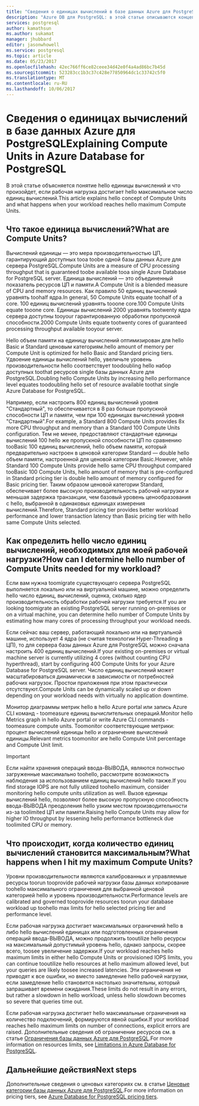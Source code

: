 ```yaml
---
title: "Сведения о единицах вычислений в базе данных Azure для PostgreSQL | Документы Майкрософт"
description: "Azure DB для PostgreSQL: в этой статье описываются концепции hello единицы вычислений и что произойдет, если рабочая нагрузка достигает hello максимальное число единиц вычислений."
services: postgresql
author: kamathsun
ms.author: sukamat
manager: jhubbard
editor: jasonwhowell
ms.service: postgresql
ms.topic: article
ms.date: 05/23/2017
ms.openlocfilehash: 42ec766ff6ce82ceee34d42e0f4a4ad86bc7b45d
ms.sourcegitcommit: 523283cc1b3c37c428e77850964dc1c33742c5f0
ms.translationtype: MT
ms.contentlocale: ru-RU
ms.lasthandoff: 10/06/2017
---
```

# <a name="explaining-compute-units-in-azure-database-for-postgresql"></a><span data-ttu-id="14404-103">Сведения о единицах вычислений в базе данных Azure для PostgreSQL</span><span class="sxs-lookup"><span data-stu-id="14404-103">Explaining Compute Units in Azure Database for PostgreSQL</span></span>
<span data-ttu-id="14404-104">В этой статье объясняется понятие hello единицы вычислений и что произойдет, если рабочая нагрузка достигает hello максимальное число единиц вычислений.</span><span class="sxs-lookup"><span data-stu-id="14404-104">This article explains hello concept of Compute Units and what happens when your workload reaches hello maximum Compute Units.</span></span>

## <a name="what-are-compute-units"></a><span data-ttu-id="14404-105">Что такое единица вычислений?</span><span class="sxs-lookup"><span data-stu-id="14404-105">What are Compute Units?</span></span>
<span data-ttu-id="14404-106">Вычислений единицы — это мера производительностью ЦП, гарантирующий доступных tooa toobe одной базы данных Azure для сервера PostgreSQL.</span><span class="sxs-lookup"><span data-stu-id="14404-106">Compute Units are a measure of CPU processing throughput that is guaranteed toobe available tooa single Azure Database for PostgreSQL server.</span></span> <span data-ttu-id="14404-107">Единица вычислений — это объединенный показатель ресурсов ЦП и памяти.</span><span class="sxs-lookup"><span data-stu-id="14404-107">A Compute Unit is a blended measure of CPU and memory resources.</span></span> <span data-ttu-id="14404-108">Как правило 50 единиц вычислений уравнять toohalf ядра.</span><span class="sxs-lookup"><span data-stu-id="14404-108">In general, 50 Compute Units equate toohalf of a core.</span></span> <span data-ttu-id="14404-109">100 единиц вычислений уравнять tooone core.</span><span class="sxs-lookup"><span data-stu-id="14404-109">100 Compute Units equate tooone core.</span></span> <span data-ttu-id="14404-110">Единицы вычислений 2000 уравнять tootwenty ядра сервера доступны tooyour гарантированную обработки пропускной способности.</span><span class="sxs-lookup"><span data-stu-id="14404-110">2000 Compute Units equate tootwenty cores of guaranteed processing throughput available tooyour server.</span></span>

<span data-ttu-id="14404-111">Hello объем памяти на единицу вычислений оптимизирован для hello Basic и Standard ценовым категориям.</span><span class="sxs-lookup"><span data-stu-id="14404-111">hello amount of memory per Compute Unit is optimized for hello Basic and Standard pricing tiers.</span></span> <span data-ttu-id="14404-112">Удвоение единицы вычислений hello, увеличьте уровень производительности hello соответствует toodoubling hello набор доступных toothat ресурсов single базы данных Azure для PostgreSQL.</span><span class="sxs-lookup"><span data-stu-id="14404-112">Doubling hello Compute Units by increasing hello performance level equates toodoubling hello set of resource available toothat single Azure Database for PostgreSQL.</span></span>

<span data-ttu-id="14404-113">Например, если настроить 800 единиц вычислений уровня "Стандартный", то обеспечивается в 8 раз больше пропускной способности ЦП и памяти, чем при 100 единицах вычислений уровня "Стандартный".</span><span class="sxs-lookup"><span data-stu-id="14404-113">For example, a Standard 800 Compute Units provides 8x more CPU throughput and memory than a Standard 100 Compute Units configuration.</span></span> <span data-ttu-id="14404-114">Тем не менее, предоставляют стандартные единицы вычислений 100 hello же пропускной способности ЦП по сравнению tooBasic 100 единиц вычислений, hello объем памяти, который предварительно настроен в ценовой категории Standard — double hello объем памяти, настроенной для ценовой категории Basic.</span><span class="sxs-lookup"><span data-stu-id="14404-114">However, while Standard 100 Compute Units provide hello same CPU throughput compared tooBasic 100 Compute Units, hello amount of memory that is pre-configured in Standard pricing tier is double hello amount of memory configured for Basic pricing tier.</span></span> <span data-ttu-id="14404-115">Таким образом ценовой категории Standard, обеспечивает более высокую производительность рабочей нагрузки и меньшая задержка транзакции, чем базовый уровень ценообразования с hello, выбранной в одинаковых единицах измерения вычислений.</span><span class="sxs-lookup"><span data-stu-id="14404-115">Therefore, Standard pricing tier provides better workload performance and lower transaction latency than Basic pricing tier with hello same Compute Units selected.</span></span>

## <a name="how-can-i-determine-hello-number-of-compute-units-needed-for-my-workload"></a><span data-ttu-id="14404-116">Как определить hello число единиц вычислений, необходимых для моей рабочей нагрузки?</span><span class="sxs-lookup"><span data-stu-id="14404-116">How can I determine hello number of Compute Units needed for my workload?</span></span>
<span data-ttu-id="14404-117">Если вам нужна toomigrate существующего сервера PostgreSQL выполняется локально или на виртуальной машине, можно определить hello число единиц, вычислений, оценка, сколько ядер производительность обработки рабочей нагрузки требуется.</span><span class="sxs-lookup"><span data-stu-id="14404-117">If you are looking toomigrate an existing PostgreSQL server running on-premises or on a virtual machine, you can determine hello number of Compute Units by estimating how many cores of processing throughput your workload needs.</span></span> 

<span data-ttu-id="14404-118">Если сейчас ваш сервер, работающий локально или на виртуальной машине, использует 4 ядра (не считая технологии Hyper-Threading в ЦП), то для сервера базы данных Azure для PostgreSQL можно сначала настроить 400 единиц вычислений.</span><span class="sxs-lookup"><span data-stu-id="14404-118">If your existing on-premises or virtual machine server is currently utilizing 4 cores (without counting CPU hyperthread), start by configuring 400 Compute Units for your Azure Database for PostgreSQL server.</span></span> <span data-ttu-id="14404-119">Число единиц вычислений может масштабироваться динамически в зависимости от потребностей рабочих нагрузок. Простои приложения при этом практически отсутствуют.</span><span class="sxs-lookup"><span data-stu-id="14404-119">Compute Units can be dynamically scaled up or down depending on your workload needs with virtually no application downtime.</span></span> 

<span data-ttu-id="14404-120">Монитор диаграммы метрик hello в hello Azure portal или запись Azure CLI команд - toomeasure единиц вычислительных операций.</span><span class="sxs-lookup"><span data-stu-id="14404-120">Monitor hello Metrics graph in hello Azure portal or write Azure CLI commands -toomeasure compute units.</span></span> <span data-ttu-id="14404-121">Toomonitor соответствующие метрики: процент вычислений единицы hello и ограничение вычислений единицы.</span><span class="sxs-lookup"><span data-stu-id="14404-121">Relevant metrics toomonitor are hello Compute Unit percentage and Compute Unit limit.</span></span>

>[!IMPORTANT]
> <span data-ttu-id="14404-122">Если найти хранения операций ввода-ВЫВОДА, являются полностью загруженные максимально toohello, рассмотрите возможность наблюдения за использованием единиц вычислений hello также.</span><span class="sxs-lookup"><span data-stu-id="14404-122">If you find storage IOPS are not fully utilized toohello maximum, consider monitoring hello compute units utilization as well.</span></span> <span data-ttu-id="14404-123">Вызов единицы вычислений hello, позволяют более высокую пропускную способность ввода-ВЫВОДА преодоления hello узким местом производительности из-за toolimited ЦП или памяти.</span><span class="sxs-lookup"><span data-stu-id="14404-123">Raising hello Compute Units may allow for higher IO throughput by lessening hello performance bottleneck due toolimited CPU or memory.</span></span>

## <a name="what-happens-when-i-hit-my-maximum-compute-units"></a><span data-ttu-id="14404-124">Что происходит, когда количество единиц вычислений становится максимальным?</span><span class="sxs-lookup"><span data-stu-id="14404-124">What happens when I hit my maximum Compute Units?</span></span>
<span data-ttu-id="14404-125">Уровни производительности являются калиброванных и управляемые ресурсы toorun tooprovide рабочей нагрузки базы данных копирование toohello максимального ограничения для выбранной ценовой категорией hello и уровень производительности.</span><span class="sxs-lookup"><span data-stu-id="14404-125">Performance levels are calibrated and governed tooprovide resources toorun your database workload up toohello max limits for hello selected pricing tier and performance level.</span></span> 

<span data-ttu-id="14404-126">Если рабочая нагрузка достигает максимальных ограничений hello в либо hello вычислений единицах или подготовленных ограничения операций ввода-ВЫВОДА, можно продолжить tooutilize hello ресурсы на максимальный допустимый уровень hello, однако запросы, скорее всего, toosee увеличение задержки.</span><span class="sxs-lookup"><span data-stu-id="14404-126">If your workload reaches hello maximum limits in either hello Compute Units or provisioned IOPS limits, you can continue tooutilize hello resources at hello maximum allowed level, but your queries are likely toosee increased latencies.</span></span> <span data-ttu-id="14404-127">Эти ограничения не приводят к все ошибки, но вместо замедление hello рабочей нагрузки, если замедление hello становится настолько значительны, который запрашивает времени ожидания.</span><span class="sxs-lookup"><span data-stu-id="14404-127">These limits do not result in any errors, but rather a slowdown in hello workload, unless hello slowdown becomes so severe that queries time out.</span></span> 

<span data-ttu-id="14404-128">Если рабочая нагрузка достигает hello максимальные ограничения на количество подключений, формируются явной ошибки.</span><span class="sxs-lookup"><span data-stu-id="14404-128">If your workload reaches hello maximum limits on number of connections, explicit errors are raised.</span></span> <span data-ttu-id="14404-129">Дополнительные сведения об ограничении ресурсов см. в статье [Ограничения базы данных Azure для PostgreSQL](concepts-limits.md).</span><span class="sxs-lookup"><span data-stu-id="14404-129">For more information on resources limits, see [Limitations in Azure Database for PostgreSQL](concepts-limits.md).</span></span>

## <a name="next-steps"></a><span data-ttu-id="14404-130">Дальнейшие действия</span><span class="sxs-lookup"><span data-stu-id="14404-130">Next steps</span></span>
<span data-ttu-id="14404-131">Дополнительные сведения о ценовых категориях см. в статье [Ценовые категории базы данных Azure для PostgreSQL](./concepts-service-tiers.md).</span><span class="sxs-lookup"><span data-stu-id="14404-131">For more information on pricing tiers, see [Azure Database for PostgreSQL pricing tiers](./concepts-service-tiers.md).</span></span>
